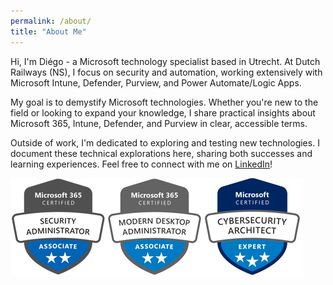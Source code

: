 ```yaml
---
permalink: /about/
title: "About Me"
---
```


Hi, I'm Diégo - a Microsoft technology specialist based in Utrecht. At Dutch Railways (NS), I focus on security and automation, working extensively with Microsoft Intune, Defender, Purview, and Power Automate/Logic Apps.

My goal is to demystify Microsoft technologies. Whether you're new to the field or looking to expand your knowledge, I share practical insights about Microsoft 365, Intune, Defender, and Purview in clear, accessible terms.

Outside of work, I'm dedicated to exploring and testing new technologies. I document these technical explorations here, sharing both successes and learning experiences. Feel free to connect with me on [LinkedIn](https://www.linkedin.com/in/diego-derksen/)!

![MS-500 Certification](/assets/images/MS-500.png) 
